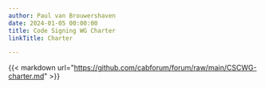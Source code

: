 ```yaml
---
author: Paul van Brouwershaven
date: 2024-01-05 00:00:00
title: Code Signing WG Charter
linkTitle: Charter

---
```


{{< markdown url="https://github.com/cabforum/forum/raw/main/CSCWG-charter.md" >}}

